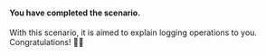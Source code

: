#### You have completed the scenario.

With this scenario, it is aimed to explain logging operations to you. Congratulations! 👏🏻
